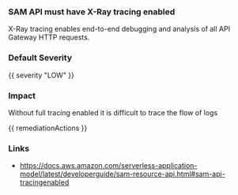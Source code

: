 
### SAM API must have X-Ray tracing enabled

X-Ray tracing enables end-to-end debugging and analysis of all API Gateway HTTP requests.

### Default Severity
{{ severity "LOW" }}

### Impact
Without full tracing enabled it is difficult to trace the flow of logs

<!-- DO NOT CHANGE -->
{{ remediationActions }}

### Links
- https://docs.aws.amazon.com/serverless-application-model/latest/developerguide/sam-resource-api.html#sam-api-tracingenabled
        